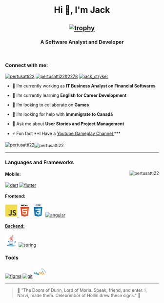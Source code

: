 
<h1 align="center">Hi 👋, I'm Jack</h1>

<h2 align="center">

  [![trophy](https://github-profile-trophy.vercel.app/?username=pertusatti22&theme=onedark&row=1&no-frame=true&no-bg=true)](https://github.com/ryo-ma/github-profile-trophy)

</h2>

<h3 align="center">A Software Analyst and Developer</h3>
<br/>
<h3 align="left">Connect with me:</h3>
<p align="left">
<a href="https://linkedin.com/in/pertusatti22" target="blank"><img align="center" src="https://www.vectorlogo.zone/logos/linkedin/linkedin-tile.svg" alt="pertusatti22" height="40" width="40" /></a>
<a href="https://discord.gg/pertusatti22#2278" target="blank"><img align="center" src="https://www.vectorlogo.zone/logos/discord/discord-tile.svg" alt="pertusatti22#2278" height="40" width="40" /></a>
<a href="https://www.youtube.com/@jack_stryker" target="blank"><img align="center" src="https://www.vectorlogo.zone/logos/youtube/youtube-tile.svg" alt="jack_stryker" width="40" height="40" /></a>
</p>
<p align="left">
  
- 🔭 I’m currently working as **IT Business Analyst on Financial Softwares**

- 🌱 I’m currently learning **English for Career Development**

- 👯 I’m looking to collaborate on **Games**

- 🤝 I’m looking for help with **Immmigrate to Canadá**

- 💬 Ask me about **User Stories and Project Management**

- ⚡ Fun fact **I Have a <a href="https://www.youtube.com/@jack_stryker" target="_blank" rel="noreferrer">Youtube Gameplay Channel </a> ***
  
</p>

<img align="left" src="https://github-readme-streak-stats.herokuapp.com/?user=pertusatti22&theme=dark" alt="pertusatti22" />
<img align="center" src="https://github-readme-stats.vercel.app/api?username=pertusatti22&show_icons=true&theme=dark&locale=en" alt="pertusatti22" />

____

  
<h3 align="left">Languages and Frameworks</h3>

<img align="right" src="https://github-readme-stats.vercel.app/api/top-langs?username=pertusatti22&show_icons=true&theme=dark&locale=en&layout=compact" alt="pertusatti22"/>

<h4 align="left">Mobile:</h4>
<p align="left">
<a href="https://dart.dev" target="_blank" rel="noreferrer"><img src="https://www.vectorlogo.zone/logos/dartlang/dartlang-icon.svg" alt="dart" width="40" height="40"/></a>
<a href="https://flutter.dev" target="_blank" rel="noreferrer"><img src="https://www.vectorlogo.zone/logos/flutterio/flutterio-icon.svg" alt="flutter" width="40" height="40"/></a>
</p>

<h4 align="left">Frontend:</h4>
<p align="left">
<a href="https://developer.mozilla.org/en-US/docs/Web/JavaScript" target="_blank" rel="noreferrer"><img src="https://raw.githubusercontent.com/devicons/devicon/master/icons/javascript/javascript-original.svg" alt="javascript" width="40" height="40"/> </a>
</a>
<a href="https://www.w3.org/html/" target="_blank" rel="noreferrer"><img src="https://raw.githubusercontent.com/devicons/devicon/master/icons/html5/html5-original-wordmark.svg" alt="html5" width="40" height="40"/></a>
<a href="https://www.w3schools.com/css/" target="_blank" rel="noreferrer"><img src="https://raw.githubusercontent.com/devicons/devicon/master/icons/css3/css3-original-wordmark.svg" alt="css3" width="40" height="40"/></a>
<a href="https://angular.io" target="_blank" rel="noreferrer"><img src="https://angular.io/assets/images/logos/angular/angular.svg" alt="angular" width="40" height="40"/>
</p>
<h4 align="left">Backend:</h4>
  <p align="left">
<a href="https://www.java.com" target="_blank" rel="noreferrer"> <img src="https://raw.githubusercontent.com/devicons/devicon/master/icons/java/java-original.svg" alt="java" width="40" height="40"/></a>
<a href="https://spring.io/" target="_blank" rel="noreferrer"> <img src="https://www.vectorlogo.zone/logos/springio/springio-icon.svg" alt="spring" width="40" height="40"/></a>
 </p>
<h3 align="left">Tools</h3>
  <p align="left">
<a href="https://www.figma.com/" target="_blank" rel="noreferrer"><img src="https://www.vectorlogo.zone/logos/figma/figma-icon.svg" alt="figma" width="40" height="40"/></a>
<a href="https://git-scm.com/" target="_blank" rel="noreferrer"><img src="https://www.vectorlogo.zone/logos/git-scm/git-scm-icon.svg" alt="git" width="40" height="40"/></a> 
<a href="https://www.mysql.com/" target="_blank" rel="noreferrer"><img src="https://raw.githubusercontent.com/devicons/devicon/master/icons/mysql/mysql-original-wordmark.svg" alt="mysql" width="40" height="40"/><br></a>     
</p>

____
> :gem: "The Doors of Durin, Lord of Moria. Speak, friend, and enter. I, Narvi, made them. Celebrimbor of Hollin drew these signs." :gem:
